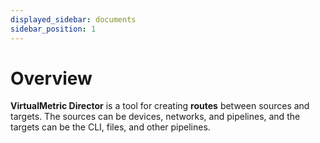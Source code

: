 ```yaml
---
displayed_sidebar: documents
sidebar_position: 1
---
```


# Overview

**VirtualMetric Director** is a tool for creating **routes** between sources and targets. The sources can be devices, networks, and pipelines, and the targets can be the CLI, files, and other pipelines.
